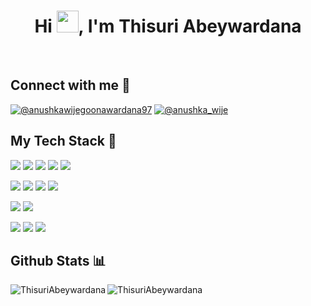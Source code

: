 <h1 align="center">Hi <img src="https://media.giphy.com/media/hvRJCLFzcasrR4ia7z/giphy.gif" width="35">, I'm Thisuri Abeywardana</h1>

<br>

## Connect with me 💬

[![@anushkawijegoonawardana97](https://img.icons8.com/fluency/48/000000/linkedin.png "Thisuri Abeywardana")](https://www.linkedin.com/in/thisuri-abeywardana-81ab401a4) [![@anushka_wije](https://img.icons8.com/color/48/000000/behance.png "Thisuri Abeywardana")](https://www.behance.net/thisuriabeywardana) 


## My Tech Stack 🚀 

<img src="https://img.icons8.com/color/48/000000/html-5--v1.png"/> <img src="https://img.icons8.com/color/48/000000/css3.png"/> 
<img src="https://img.icons8.com/color/48/000000/tailwind_css.png"/> 
<img src="https://img.icons8.com/color/48/000000/javascript--v1.png"/> 
<img src="https://img.icons8.com/office/48/000000/react.png"/> 

<img src="https://img.icons8.com/color/48/000000/java-coffee-cup-logo--v1.png"/> <img src="https://img.icons8.com/color/48/000000/c-programming.png"/> <img src="https://img.icons8.com/officel/48/000000/php-logo.png"/> <img src="https://img.icons8.com/color/48/000000/nodejs.png"/>

<img src="https://img.icons8.com/color/48/000000/mysql-logo.png"/> <img src="https://img.icons8.com/color/48/000000/mongodb.png"/> 

<img src="https://img.icons8.com/color/48/000000/figma--v1.png"/> <img src="https://img.icons8.com/color/48/000000/adobe-illustrator--v1.png"/> 
<img src="https://img.icons8.com/color/48/000000/adobe-photoshop.png"/> 

## Github Stats 📊

<p><img align="left" src="https://github-readme-stats.vercel.app/api/top-langs?username=ThisuriAbeywardana&show_icons=true&locale=en&layout=compact" alt="ThisuriAbeywardana" /><p>

<p><img align="center" src="https://github-readme-stats.vercel.app/api?username=ThisuriAbeywardana&show_icons=true&locale=en" alt="ThisuriAbeywardana" /></p>




<!--
**ThisuriAbeywardana/ThisuriAbeywardana** is a ✨ _special_ ✨ repository because its `README.md` (this file) appears on your GitHub profile.

Here are some ideas to get you started:

- 🔭 I’m currently working on ...
- 🌱 I’m currently learning ...
- 👯 I’m looking to collaborate on ...
- 🤔 I’m looking for help with ...
- 💬 Ask me about ...
- 📫 How to reach me: ...
- 😄 Pronouns: ...
- ⚡ Fun fact: ...
-->
